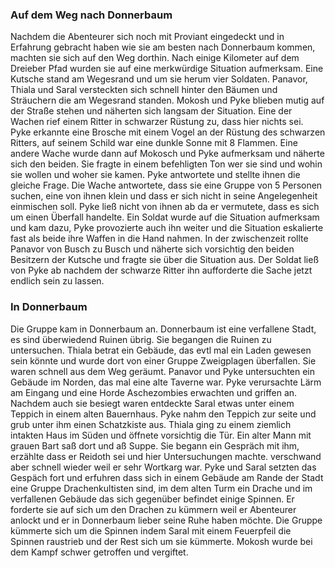 ### Auf dem Weg nach Donnerbaum

Nachdem die Abenteurer sich noch mit Proviant eingedeckt und in Erfahrung gebracht haben wie sie am besten nach Donnerbaum kommen, machten sie sich auf den Weg dorthin. Nach einige Kilometer auf dem Dreieber Pfad wurden sie auf eine merkwürdige Situation aufmerksam. Eine Kutsche stand am Wegesrand und um sie herum vier Soldaten.
Panavor, Thiala und Saral versteckten sich schnell hinter den Bäumen und Sträuchern die am Wegesrand standen.
Mokosh und Pyke blieben mutig auf der Straße stehen und näherten sich langsam der Situation. 
Eine der Wachen rief einem Ritter in schwarzer Rüstung zu, dass hier nichts sei.
Pyke erkannte eine Brosche mit einem Vogel an der Rüstung des schwarzen Ritters, auf seinem Schild war eine dunkle Sonne mit 8 Flammen.
Eine andere Wache wurde dann auf Mokosch und Pyke aufmerksam und näherte sich den beiden. Sie fragte in einem befehligten Ton wer sie sind und wohin sie wollen und woher sie kamen.
Pyke antwortete und stellte ihnen die gleiche Frage. Die Wache antwortete, dass sie eine Gruppe von 5 Personen suchen, eine von ihnen klein und dass er sich nicht in seine Angelegenheit einmischen soll. Pyke ließ nicht von ihnen ab da er vermutete, dass es sich um einen Überfall handelte. 
Ein Soldat wurde auf die Situation aufmerksam und kam dazu, Pyke provozierte auch ihn weiter und die Situation eskalierte fast als beide ihre Waffen in die Hand nahmen. In der zwischenzeit rollte Panavor von Busch zu Busch und näherte sich vorsichtig den beiden Besitzern der Kutsche und fragte sie über die Situation aus.
Der Soldat ließ von Pyke ab nachdem der schwarze Ritter ihn aufforderte die Sache jetzt endlich sein zu lassen. 


### In Donnerbaum

Die Gruppe kam in Donnerbaum an. Donnerbaum ist eine verfallene Stadt, es sind überwiedend Ruinen übrig. Sie begangen die Ruinen zu untersuchen. Thiala betrat ein Gebäude, das evtl mal ein Laden gewesen sein könnte und wurde dort von einer Gruppe Zweigplagen überfallen. Sie waren schnell aus dem Weg geräumt. Panavor und Pyke untersuchten ein Gebäude im Norden, das mal eine alte Taverne war. Pyke verursachte Lärm am Eingang und eine Horde Aschezombies erwachten und griffen an. Nachdem auch sie besiegt waren entdeckte Saral etwas unter einem Teppich in einem alten Bauernhaus. Pyke nahm den Teppich zur seite und grub unter ihm einen Schatzkiste aus. Thiala ging zu einem ziemlich intakten Haus im Süden und öffnete vorsichtig die Tür. Ein alter Mann mit grauen Bart saß dort und aß Suppe. Sie begann ein Gespräch mit ihm, erzählte dass er Reidoth sei und hier Untersuchungen machte. verschwand aber schnell wieder weil er sehr Wortkarg war. Pyke und Saral setzten das Gespäch fort und erfuhren dass sich in einem Gebäude am Rande der Stadt eine Gruppe Drachenkultisten sind, im dem alten Turm ein Drache und im verfallenen Gebäude das sich gegenüber befindet einige Spinnen. Er forderte sie auf sich um den Drachen zu kümmern weil er Abenteurer anlockt und er in Donnerbaum lieber seine Ruhe haben möchte. 
Die Gruppe kümmerte sich um die Spinnen indem Saral mit einem Feuerpfeil die Spinnen raustrieb und der Rest sich um sie kümmerte. Mokosh wurde bei dem Kampf schwer getroffen und vergiftet. 